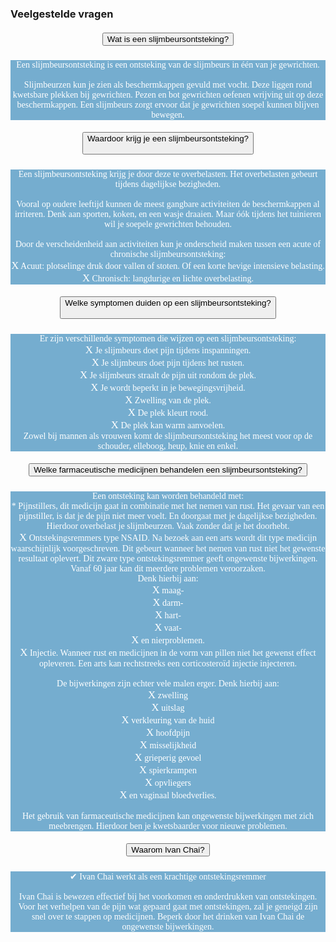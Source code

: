 ### Veelgestelde vragen
<!--START faq -->
<section id=faq>
<div data-aos="fade-right" class="col-md-12 aos-init aos-animate">
                    <div class="accordion" id="faqAccordion">
                        <div class="card shadow">
                            <div class="card-header" id="heading_1">
                                <h5 style="font-family:papyrus; text-align:center" class="mb-0">
                                    <button style="white-space:break-spaces" class="btn btn-link collapsed" type="button" data-toggle="collapse" data-target="#collapse_1" aria-expanded="false" aria-controls="collapse_1">Wat is een slijmbeursontsteking?</button>
                                </h5>
                            </div>
                            <div id="collapse_1" class="collapse" aria-labelledby="heading_1" data-parent="#faqAccordion" style="">
                                <div class="card-body" style="background-color: #75adcf; color: white">
                                    <p style="font-family:candara; text-align:center">Een slijmbeursontsteking is een ontsteking van de slijmbeurs in één van je gewrichten.<br><br>Slijmbeurzen kun je zien als beschermkappen gevuld met vocht. Deze liggen rond kwetsbare plekken bij gewrichten. Pezen en bot gewrichten oefenen wrijving uit op deze beschermkappen. Een slijmbeurs zorgt ervoor dat je gewrichten soepel kunnen blijven bewegen.
                                    </p>
                                </div>
                            </div>
                        </div>
                        <div class="card shadow">
                            <div class="card-header" id="heading_2">
                                <h5 style="font-family:papyrus; text-align:center" class="mb-0">
                                    <button style="white-space:break-spaces" class="btn btn-link collapsed" type="button" data-toggle="collapse" data-target="#collapse_2" aria-expanded="false" aria-controls="collapse_2">Waardoor krijg je een slijmbeursontsteking?
                                    </button>
                                </h5>
                            </div>
                            <div id="collapse_2" class="collapse" aria-labelledby="heading_2" data-parent="#faqAccordion" style="">
                                <div class="card-body" style="background-color: #75adcf; color: white">
                                    <p style="font-family:candara; text-align:center">Een slijmbeursontsteking krijg je door deze te overbelasten. Het overbelasten gebeurt tijdens dagelijkse bezigheden.<br><br>Vooral op oudere leeftijd kunnen de meest gangbare activiteiten de beschermkappen al irriteren. Denk aan sporten, koken, en een wasje draaien. Maar óók tijdens het tuinieren wil je soepele gewrichten behouden.<br><br>Door de verscheidenheid aan activiteiten kun je onderscheid maken tussen een acute of chronische slijmbeursontsteking:<br><big>X</big> Acuut: plotselinge druk door vallen of stoten. Of een korte hevige intensieve belasting.<br><big>X</big> Chronisch: langdurige en lichte overbelasting.</p>
                                </div>
                            </div>
                        </div>
                        <div class="card shadow">
                            <div class="card-header" id="heading_3">
                                <h5 style="font-family:papyrus; text-align:center" class="mb-0">
                                    <button style="white-space:break-spaces" class="btn btn-link collapsed" type="button" data-toggle="collapse" data-target="#collapse_3" aria-expanded="false" aria-controls="collapse_3">Welke symptomen duiden op een slijmbeursontsteking?
                                    </button>
                                </h5>
                            </div>
                            <div id="collapse_3" class="collapse" aria-labelledby="heading_3" data-parent="#faqAccordion" style="">
                                <div class="card-body" style="background-color: #75adcf; color: white">
                                    <p style="font-family:candara; text-align:center">Er zijn verschillende symptomen die wijzen op een slijmbeursontsteking:<br><big>X</big> Je slijmbeurs doet pijn tijdens inspanningen.<br><big>X</big> Je slijmbeurs doet pijn tijdens het rusten.<br><big>X</big> Je slijmbeurs straalt de pijn uit rondom de plek.<br><big>X</big> Je wordt beperkt in je bewegingsvrijheid.<br><big>X</big>  Zwelling van de plek.<br><big>X</big> De plek kleurt rood.<br><big>X</big> De plek kan warm aanvoelen.<br>Zowel bij mannen als vrouwen komt de slijmbeursontsteking het meest voor op de schouder, elleboog, heup, knie en enkel.
                                    </p>
                                </div>
                            </div>
                        </div>
                        <div class="card shadow">
                            <div class="card-header" id="heading_4">
                                <h5 style="font-family:papyrus; text-align:center" class="mb-0">
                                    <button style="white-space:break-spaces" class="btn btn-link collapsed" type="button" data-toggle="collapse" data-target="#collapse_4" aria-expanded="false" aria-controls="collapse_4">Welke farmaceutische medicijnen behandelen een slijmbeursontsteking?</button>
                                </h5>
                            </div>
                            <div id="collapse_4" class="collapse" aria-labelledby="heading_4" data-parent="#faqAccordion" style="">
                                <div class="card-body" style="background-color: #75adcf; color: white">
                                    <p style="font-family:candara; text-align:center">Een ontsteking kan worden behandeld met:<br>* Pijnstillers, dit medicijn gaat in combinatie met het nemen van rust. Het gevaar van een pijnstiller, is dat je de pijn niet meer voelt. En doorgaat met je dagelijkse bezigheden. Hierdoor overbelast je slijmbeurzen. Vaak zonder dat je het doorhebt.<br><big>X</big> Ontstekingsremmers type NSAID. Na bezoek aan een arts wordt dit type medicijn waarschijnlijk voorgeschreven. Dit gebeurt wanneer het nemen van rust niet het gewenste resultaat oplevert. Dit zware type ontstekingsremmer geeft ongewenste bijwerkingen. Vanaf 60 jaar kan dit meerdere problemen veroorzaken.<br>Denk hierbij aan:<br><big>X</big> maag-<br><big>X</big> darm-<br><big>X</big> hart-<br><big>X</big> vaat-<br><big>X</big> en nierproblemen.<br><big>X</big> Injectie. Wanneer rust en medicijnen in de vorm van pillen niet het gewenst effect opleveren. Een arts kan rechtstreeks een corticosteroïd injectie injecteren.<br><br>De bijwerkingen zijn echter vele malen erger. Denk hierbij aan:<br><big>X</big> zwelling<br><big>X</big> uitslag<br><big>X</big> verkleuring van de huid<br><big>X</big> hoofdpijn<br><big>X</big> misselijkheid<br><big>X</big> grieperig gevoel<br><big>X</big> spierkrampen<br><big>X</big> opvliegers<br><big>X</big> en vaginaal bloedverlies.<br><br>Het gebruik van farmaceutische medicijnen kan ongewenste bijwerkingen met zich meebrengen. Hierdoor ben je kwetsbaarder voor nieuwe problemen.</p>
                                </div>
                            </div>
                        </div>
                        <div class="card shadow">
                            <div class="card-header" id="heading_5">
                                <h5 style="font-family:papyrus; text-align:center" class="mb-0">
                                    <button style="white-space:break-spaces" class="btn btn-link collapsed" type="button" data-toggle="collapse" data-target="#collapse_5" aria-expanded="false" aria-controls="collapse_5">Waarom Ivan Chai?</button>
                                </h5>
                            </div>
                            <div id="collapse_5" class="collapse" aria-labelledby="heading_5" data-parent="#faqAccordion" style="">
                                <div class="card-body" style="background-color: #75adcf; color: white">
                                    <p style="font-family:candara; text-align:center">✔ Ivan Chai werkt als een krachtige ontstekingsremmer<br><br>Ivan Chai is bewezen effectief bij het voorkomen en onderdrukken van ontstekingen. Voor het verhelpen van de pijn wat gepaard gaat met ontstekingen, zal je geneigd zijn snel over te stappen op medicijnen. Beperk door het drinken van Ivan Chai de ongewenste bijwerkingen.
                                    </p>
                                </div>
                            </div>
                        </div>
                    </section>
                <!--END faq -->
